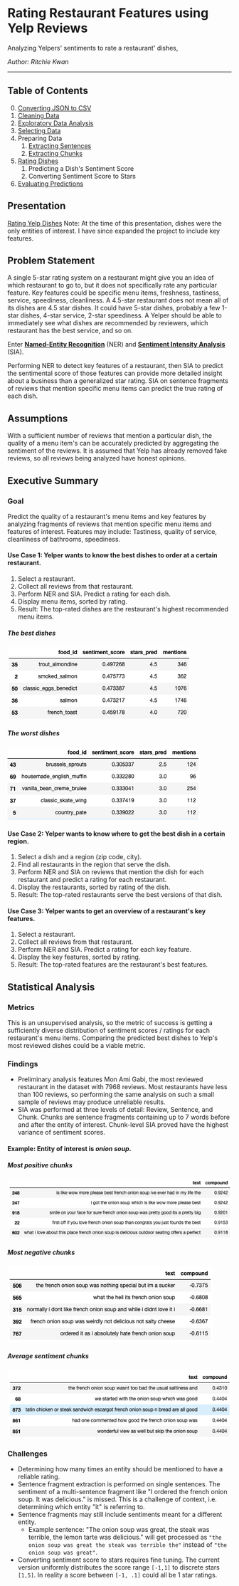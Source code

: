 # Rating Restaurant Features using Yelp Reviews
Analyzing Yelpers' sentiments to rate a restaurant' dishes,

_Author: Ritchie Kwan_

---

## Table of Contents
0. [Converting JSON to CSV](code/00-converting-json-to-csv.ipynb)
1. [Cleaning Data](code/01-cleaning-data.ipynb)
2. [Exploratory Data Analysis](code/02-eda.ipynb)
3. [Selecting Data](code/03-selecting-a-restaurant.ipynb)
4. Preparing Data
    1. [Extracting Sentences](code/04.1-extracting-sentences.ipynb)
    2. [Extracting Chunks](code/04.2-extracting-chunks.ipynb)
5. [Rating Dishes](code/05-rating-dishes.ipynb)
    1. Predicting a Dish's Sentiment Score
    2. Converting Sentiment Score to Stars
6. [Evaluating Predictions](code/06-evaluating-predictions.ipynb)


## Presentation
[Rating Yelp Dishes](https://docs.google.com/presentation/d/1AJK0bjvfv5uJDRuppb7xC9GwR_sUUkeGrc7KPsJZdw0/edit?usp=sharing)
Note: At the time of this presentation, dishes were the only entities of interest. I have since expanded the project to include key features.


## Problem Statement
A single 5-star rating system on a restaurant might give you an idea of which restaurant to go to, but it does not specifically rate any particular feature. Key features could be specific menu items, freshness, tastiness, service, speediness, cleanliness. A 4.5-star restaurant does not mean all of its dishes are 4.5 star dishes. It could have 5-star dishes, probably a few 1-star dishes, 4-star service, 2-star speediness. A Yelper should be able to immediately see what dishes are recommended by reviewers, which restaurant has the best service, and so on.

Enter **[Named-Entity Recognition](https://en.wikipedia.org/wiki/Named-entity_recognition)** (NER) and **[Sentiment Intensity Analysis](https://www.kdnuggets.com/2018/08/emotion-sentiment-analysis-practitioners-guide-nlp-5.html)** (SIA).

Performing NER to detect key features of a restaurant, then SIA to predict the  sentimental score of those features can provide more detailed insight about a business than a generalized star rating. SIA on sentence fragments of reviews that mention specific menu items can predict the true rating of each dish.


## Assumptions
With a sufficient number of reviews that mention a particular dish, the quality of a menu item's can be accurately predicted by aggregating the sentiment of the reviews.
It is assumed that Yelp has already removed fake reviews, so all reviews being analyzed have honest opinions.


## Executive Summary
### Goal
Predict the quality of a restaurant's menu items and key features by analyzing fragments of reviews that mention specific menu items and features of interest.  Features may include: Tastiness, quality of service, cleanliness of bathrooms, speediness.

#### Use Case 1:  Yelper wants to know the best dishes to order at a certain restaurant.
1. Select a restaurant.
2. Collect all reviews from that restaurant.
3. Perform NER and SIA. Predict a rating for each dish.
4. Display menu items, sorted by rating.
5. Result: The top-rated dishes are the restaurant's highest recommended menu items.

##### The best dishes
![monamigabi-best](images/monamigabi-best.png)

##### The worst dishes
![monamigabi-worst](images/monamigabi-worst.png)


#### Use Case 2: Yelper wants to know where to get the best dish in a certain region.
1. Select a dish and a region (zip code, city).
2. Find all restaurants in the region that serve the dish.
3. Perform NER and SIA on reviews that mention the dish for each restaurant and predict a rating for each restaurant.
4. Display the restaurants, sorted by rating of the dish.
5. Result: The top-rated restaurants serve the best versions of that dish.


#### Use Case 3: Yelper wants to get an overview of a restaurant's key features.
1. Select a restaurant.
2. Collect all reviews from that restaurant.
3. Perform NER and SIA. Predict a rating for each key feature.
4. Display the key features, sorted by rating.
5. Result: The top-rated features are the restaurant's best features.


## Statistical Analysis

### Metrics
This is an unsupervised analysis, so the metric of success is getting a sufficiently diverse distribution of sentiment scores / ratings for each restaurant's menu items. Comparing the predicted best dishes to Yelp's most reviewed dishes could be a viable metric.


### Findings
* Preliminary analysis features Mon Ami Gabi, the most reviewed restaurant in the dataset with 7968 reviews. Most restaurants have less than 100 reviews, so performing the same analysis on such a small sample of reviews may produce unreliable results.
* SIA was performed at three levels of detail: Review, Sentence, and Chunk. Chunks are sentence fragments containing up to 7 words before and after the entity of interest. Chunk-level SIA proved have the highest variance of sentiment scores.


#### Example: Entity of interest is *onion soup*.
##### Most positive chunks
![onion-soup-pos](images/onion-soup-pos.png)

##### Most negative chunks
![onion-soup-neg](images/onion-soup-neg.png)

##### Average sentiment chunks
![onion-soup-avg](images/onion-soup-avg.png)


### Challenges
* Determining how many times an entity should be mentioned to have a reliable rating.
* Sentence fragment extraction is performed on single sentences. The sentiment of a multi-sentence fragment like "I ordered the french onion soup. It was delicious." is missed. This is a challenge of context, i.e. determining which entity "it" is referring to.
* Sentence fragments may still include sentiments meant for a different entity.
    * Example sentence: "The onion soup was great, the steak was terrible, the lemon tarte was delicious." will get processed as `"the onion soup was great the steak was terrible the"` instead of `"the onion soup was great"`.
* Converting sentiment score to stars requires fine tuning. The current version uniformly distributes the score range `[-1,1]` to discrete stars `[1,5]`. In reality a score between `[-1, .1]` could all be 1 star ratings.
